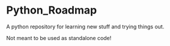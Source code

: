 # Python_Roadmap
A python repository for learning new stuff and trying things out.

Not meant to be used as standalone code!
